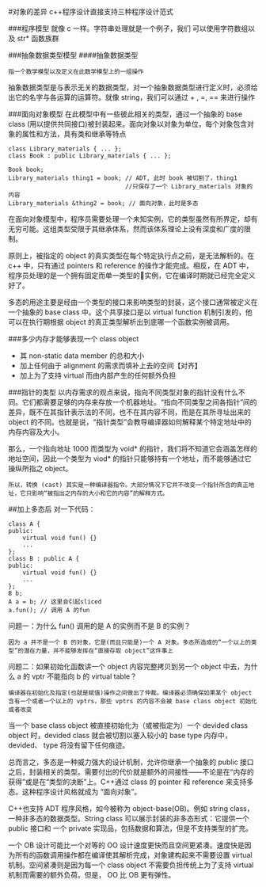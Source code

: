 #对象的差异
c++程序设计直接支持三种程序设计范式

###程序模型
就像 c 一样。字符串处理就是一个例子，我们 可以使用字符数组以及 str* 函数族群

###抽象数据类型模型
####抽象数据类型
	
	指一个数学模型以及定义在此数学模型上的一组操作
	
抽象数据类型是与表示无关的数据类型，对一个抽象数据类型进行定义时，必须给出它的名字与各运算的运算符。就像 string，我们可以通过 + , =, == 来进行操作

###面向对象模型
在此模型中有一些彼此相关的类型，通过一个抽象的 base class (用以提供共同接口)被封装起来。面向对象以对象为单位，每个对象包含对象的属性和方法，具有类和继承等特点

	class Library_materials { ... };
	class Book : public Library_materials { ... };
	
	Book book;
	Library_materials thing1 = book; // ADT, 此时 book 被切割了，thing1 
									 //只保存了一个 Library_materials 对象的内容
	Library_materials &thing2 = book; // 面向对象，此时是多态
	
在面向对象模型中，程序员需要处理一个未知实例，它的类型虽然有所界定，却有无穷可能。这组类型受限于其继承体系，然而该体系理论上没有深度和广度的限制。
	
原则上，被指定的 object 的真实类型在每个特定执行点之前，是无法解析的。在 c++ 中，只有通过 pointers 和 reference 的操作才能完成。相反，在 ADT 中，程序员处理的是一个拥有固定而单一类型的实例，它在编译时期就已经完全定义好了。

多态的用途主要是经由一个类型的接口来影响类型的封装，这个接口通常被定义在一个抽象的 base class 中。这个共享接口是以 virtual function 机制引发的，他可以在执行期根据 object 的真正类型解析出到底哪一个函数实例被调用。

###多少内存才能够表现一个 class object
- 其 non-static data member 的总和大小
- 加上任何由于 alignment 的需求而填补上去的空间【对齐】
- 加上为了支持 virtual 而由内部产生的任何额外负担

###指针的类型
以内存需求的观点来说，指向不同类型对象的指针没有什么不同。它们都需要足够的内存来存放一个机器地址。“指向不同类型之间各指针”间的差异，既不在其指针表示法的不同，也不在其内容不同，而是在其所寻址出来的 object 的不同。也就是说，“指针类型”会教导编译器如何解释某个特定地址中的内存内容及大小。

那么，一个指向地址 1000 而类型为 void* 的指针，我们将不知道它会涵盖怎样的地址空间，因此一个类型为 viod* 的指针只能够持有一个地址，而不能够通过它操纵所指之 object。

`所以，转换 (cast) 其实是一种编译器指令。大部分情况下它并不改变一个指针所含的真正地址，它只影响“被指出之内存的大小和它的内容”的解释方式。`

##加上多态后
对一下代码：

	class A {
	public:
		virtual void fun() {}
		...
	};
	class B : public A { 
	public:
		virtual void fun() {}
		... 
	};
	B b;
	A a = b; // 这里会引起sliced
	a.fun(); // 调用 A 的fun

问题一：为什么 fun() 调用的是 A 的实例而不是 B 的实例？

`因为 a 并不是一个 B 的对象，它是(而且只能是)一个 A 对象。多态所造成的“一个以上的类型”的潜在力量，并不能够发挥在“直接存取 object”这件事上`

问题二：如果初始化函数讲一个 object 内容完整拷贝到另一个 object 中去，为什么 a 的 vptr 不能指向 b 的 virtual table？

`编译器在初始化及指定(也就是赋值)操作之间做出了仲裁。编译器必须确保如果某个 object 含有一个或者一个以上的 vptrs，那些 vptrs 的内容不会被 base class object 初始化或者改变`

当一个 base class object 被直接初始化为（或被指定为）一个 devided class object 时，devided class 就会被切割以塞入较小的 base type 内存中，devided、 type 将没有留下任何痕迹。

总而言之，多态是一种威力强大的设计机制，允许你继承一个抽象的 public 接口之后，封装相关的类型。需要付出的代价就是额外的间接性——不论是在“内存的获得”或是在“类型的决断”上。C++通过 class 的 pointer 和 reference 来支持多态。这种程序设计风格就成为 “面向对象”。

C++也支持 ADT 程序风格，如今被称为 object-base(OB)。例如 string class，一种非多态的数据类型。String class 可以展示封装的非多态形式：它提供一个 public 接口和 一个 private 实现品，包括数据和算法，但是不支持类型的扩充。

一个 OB 设计可能比一个对等的 OO 设计速度更快而且空间更紧凑。速度快是因为所有的函数调用操作都在编译使其解析完成，对象建构起来不需要设置 virtual 机制。空间紧凑则是因为每一个 class object 不需要负担传统上为了支持 virtual 机制而需要的额外负荷。但是， OO 比 OB 更有弹性。